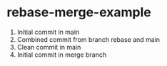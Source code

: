 # rebase-merge-example

1. Initial commit in main
2. Combined commit from branch rebase and main
3. Clean commit in main
4. Initial commit in merge branch
